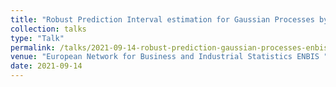 ```yaml
---
title: "Robust Prediction Interval estimation for Gaussian Processes by Cross-Validation method"
collection: talks
type: "Talk"
permalink: /talks/2021-09-14-robust-prediction-gaussian-processes-enbis
venue: "European Network for Business and Industrial Statistics ENBIS "
date: 2021-09-14
---
```

